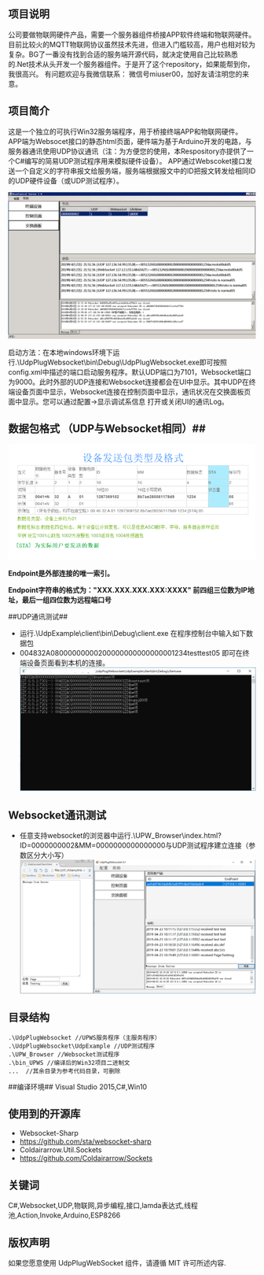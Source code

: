 


## 项目说明  ##

公司要做物联网硬件产品，需要一个服务器组件桥接APP软件终端和物联网硬件。 目前比较火的MQTT物联网协议虽然技术先进，但进入门槛较高，用户也相对较为复杂。BG了一番没有找到合适的服务端开源代码，就决定使用自己比较熟悉的.Net技术从头开发一个服务器组件。于是开了这个repository，如果能帮到你，我很高兴。 有问题欢迎与我微信联系： 微信号miuser00，加好友请注明您的来意。

## 项目简介 ##
这是一个独立的可执行Win32服务端程序，用于桥接终端APP和物联网硬件。 APP端为Websocet接口的静态html页面，硬件端为基于Arduino开发的电路，与服务器通讯使用UDP协议通讯（注：为方便您的使用，本Respository亦提供了一个C#编写的简易UDP测试程序用来模拟硬件设备）。 APP通过Webscoket接口发送一个自定义的字符串报文给服务端，服务端根据报文中的ID把报文转发给相同ID的UDP硬件设备（或UDP测试程序）。

![](./document/preview.png)

启动方法：在本地windows环境下运行.\UdpPlugWebsocket\bin\Debug\UdpPlugWebsocket.exe即可按照config.xml中描述的端口启动服务程序。默认UDP端口为7101，Websocket端口为9000。此时外部的UDP连接和Websocket连接都会在UI中显示。其中UDP在终端设备页面中显示，Websocket连接在控制页面中显示，通讯状况在交换面板页面中显示。您可以通过配置->显示调试系信息 打开或关闭UI的通讯Log。




## 数据包格式 （UDP与Websocket相同）##

![](./document/packageintro.png)


**Endpoint是外部连接的唯一索引。**

**Endpoint字符串的格式为："XXX.XXX.XXX.XXX:XXXX" 前四组三位数为IP地址，最后一组四位数为远程端口号**

##UDP通讯测试##

- 运行.\UdpExample\client\bin\Debug\client.exe 在程序控制台中输入如下数据包
- 004832A08000000000200000000000000001234testtest05 即可在终端设备页面看到本机的连接。
![](./document/clienttest.png)
## Websocket通讯测试 ##
- 任意支持websocket的浏览器中运行.\UPW_Browser\index.html?ID=0000000002&MM=0000000000000000与UDP测试程序建立连接（参数区分大小写）
![](./document/webtest.png)

## 目录结构 ##
	.\UdpPlugWebsocket //UPWS服务程序（主服务程序）	
	.\UdpPlugWebsocket\UdpExample //UDP测试程序 	
	.\UPW_Browser //Websocket测试程序
	.\bin_UPWS //编译后的Win32项目二进制文
	...	 //其余目录为参考代码目录，可删除	


##编译环境##
Visual Studio 2015,C#,Win10
	
## 使用到的开源库 ##
- Websocket-Sharp
- https://github.com/sta/websocket-sharp
- Coldairarrow.Util.Sockets	
- https://github.com/Coldairarrow/Sockets


## 关键词  ##

C#,Websocket,UDP,物联网,异步编程,接口,lamda表达式,线程池,Action,Invoke,Arduino,ESP8266

## 版权声明 ##

如果您愿意使用 UdpPlugWebSocket 组件，请遵循 MIT 许可所述内容.